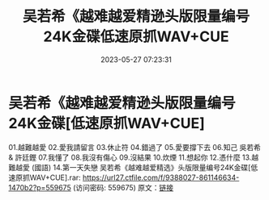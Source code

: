 ﻿---
title: 吴若希《越难越爱精逊头版限量编号24K金碟低速原抓WAV+CUE
date: 2023-05-27 07:23:31
categories: WAV车载音乐、镜像
tags: 华语中文
---
# 吴若希《越难越爱精逊头版限量编号24K金碟[低速原抓WAV+CUE]

01.越難越愛
02.愛我請留言
03.休止符
04.錯過了
05.愛要撐下去
06.知己 吳若希 & 許廷鏗
07.我懂了
08.我沒有傷心
09.沒結果
10.炊煙
11.想起你
12.憑什麼
13.越難越愛 (國語)
14.第一天失戀
吴若希《越难越爱精选》头版限量编号24K金碟[低速原抓WAV+CUE].rar: https://url27.ctfile.com/f/9388027-861146634-1470b2?p=559675
(访问密码: 559675)
原文：[链接](https://blog.sina.com.cn/s/blog_1647c7e7601031227.html)